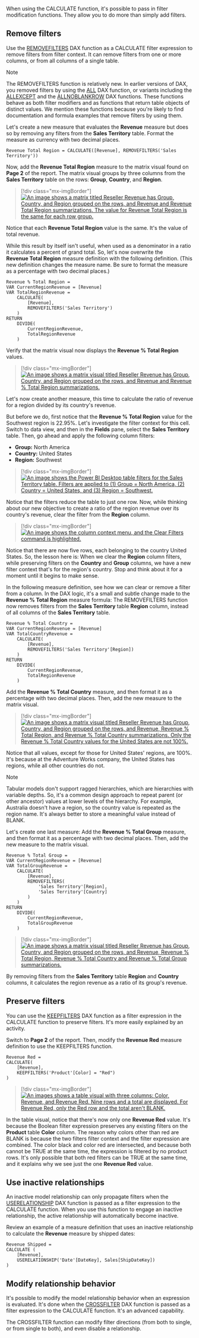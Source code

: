 When using the CALCULATE function, it's possible to pass in filter modification functions. They allow you to do more than simply add filters.

## Remove filters

Use the [REMOVEFILTERS](https://docs.microsoft.com/dax/removefilters-function-dax/?azure-portal=true) DAX function as a CALCULATE filter expression to remove filters from filter context. It can remove filters from one or more columns, or from all columns of a single table.

> [!NOTE]
> The REMOVEFILTERS function is relatively new. In earlier versions of DAX, you removed filters by using the [ALL](https://docs.microsoft.com/dax/all-function-dax/?azure-portal=true) DAX function, or variants including the [ALLEXCEPT](https://docs.microsoft.com/dax/allexcept-function-dax/?azure-portal=true) and the [ALLNOBLANKROW](https://docs.microsoft.com/dax/allnoblankrow-function-dax/?azure-portal=true) DAX functions. These functions behave as both filter modifiers and as functions that return table objects of distinct values. We mention these functions because you're likely to find documentation and formula examples that remove filters by using them.

Let's create a new measure that evaluates the **Revenue** measure but does so by removing any filters from the **Sales Territory** table. Format the measure as currency with two decimal places.

```dax
Revenue Total Region = CALCULATE([Revenue], REMOVEFILTERS('Sales Territory'))
```

Now, add the **Revenue Total Region** measure to the matrix visual found on **Page 2** of the report. The matrix visual groups by three columns from the **Sales Territory** table on the rows: **Group**, **Country**, and **Region**.

> [!div class="mx-imgBorder"]
> [![An image shows a matrix titled Reseller Revenue has Group, Country, and Region grouped on the rows, and Revenue and Revenue Total Region summarizations. The value for Revenue Total Region is the same for each row group.](../media/dax-matrix-sales-territory-revenue-1-ss.png)](../media/dax-matrix-sales-territory-revenue-1-ss.png#lightbox)

Notice that each **Revenue Total Region** value is the same. It's the value of total revenue.

While this result by itself isn't useful, when used as a denominator in a ratio it calculates a percent of grand total. So, let's now overwrite the **Revenue Total Region** measure definition with the following definition. (This new definition changes the measure name. Be sure to format the measure as a percentage with two decimal places.)

```dax
Revenue % Total Region =
VAR CurrentRegionRevenue = [Revenue]
VAR TotalRegionRevenue =
	CALCULATE(
		[Revenue],
		REMOVEFILTERS('Sales Territory')
	)
RETURN
	DIVIDE(
		CurrentRegionRevenue,
		TotalRegionRevenue
	)
```

Verify that the matrix visual now displays the **Revenue % Total Region** values.

> [!div class="mx-imgBorder"]
> [![An image shows a matrix visual titled Reseller Revenue has Group, Country, and Region grouped on the rows, and Revenue and Revenue % Total Region summarizations.](../media/dax-matrix-sales-territory-revenue-2-ss.png)](../media/dax-matrix-sales-territory-revenue-2-ss.png#lightbox)

Let's now create another measure, this time to calculate the ratio of revenue for a region divided by its country's revenue.

But before we do, first notice that the **Revenue % Total Region** value for the Southwest region is 22.95%. Let's investigate the filter context for this cell. Switch to data view, and then in the **Fields** pane, select the **Sales Territory** table. Then, go ahead and apply the following column filters:

- **Group:** North America
- **Country:** United States
- **Region:** Southwest

> [!div class="mx-imgBorder"]
> [![An image shows the Power BI Desktop table filters for the Sales Territory table. Filters are applied to (1) Group = North America, (2) Country = United States, and (3) Region = Southwest.](../media/dax-table-sales-territory-column-filters-ssm.png)](../media/dax-table-sales-territory-column-filters-ssm.png#lightbox)

Notice that the filters reduce the table to just one row. Now, while thinking about our new objective to create a ratio of the region revenue over its country's revenue, clear the filter from the **Region** column.

> [!div class="mx-imgBorder"]
> [![An image shows the column context menu, and the Clear Filters command is highlighted.](../media/dax-sales-territory-table-column-filters-clear-ssm.png)](../media/dax-sales-territory-table-column-filters-clear-ssm.png#lightbox)

Notice that there are now five rows, each belonging to the country United States. So, the lesson here is: When we clear the **Region** column filters, while preserving filters on the **Country** and **Group** columns, we have a new filter context that's for the region's country. Stop and think about it for a moment until it begins to make sense.

In the following measure definition, see how we can clear or remove a filter from a column. In the DAX logic, it's a small and subtle change made to the **Revenue % Total Region** measure formula: The REMOVEFILTERS function now removes filters from the **Sales Territory** table **Region** column, instead of all columns of the **Sales Territory** table.

```dax
Revenue % Total Country =
VAR CurrentRegionRevenue = [Revenue]
VAR TotalCountryRevenue =
	CALCULATE(
		[Revenue],
		REMOVEFILTERS('Sales Territory'[Region])
	)
RETURN
	DIVIDE(
		CurrentRegionRevenue,
		TotalRegionRevenue
	)
```

Add the **Revenue % Total Country** measure, and then format it as a percentage with two decimal places. Then, add the new measure to the matrix visual.

> [!div class="mx-imgBorder"]
> [![An image shows a matrix visual titled Reseller Revenue has Group, Country, and Region grouped on the rows, and Revenue, Revenue % Total Region, and Revenue % Total Country summarizations. Only the Revenue % Total Country values for the United States are not 100%.](../media/dax-matrix-sales-territory-revenue-3-ssm.png)](../media/dax-matrix-sales-territory-revenue-3-ssm.png#lightbox)

Notice that all values, except for those for United States' regions, are 100%. It's because at the Adventure Works company, the United States has regions, while all other countries do not.

> [!NOTE]
> Tabular models don't support ragged hierarchies, which are hierarchies with variable depths. So, it's a common design approach to repeat parent (or other ancestor) values at lower levels of the hierarchy. For example, Australia doesn't have a region, so the country value is repeated as the region name. It's always better to store a meaningful value instead of BLANK.

Let's create one last measure: Add the **Revenue % Total Group** measure, and then format it as a percentage with two decimal places. Then, add the new measure to the matrix visual.

```dax
Revenue % Total Group =
VAR CurrentRegionRevenue = [Revenue]
VAR TotalGroupRevenue =
	CALCULATE(
		[Revenue],
		REMOVEFILTERS(
			'Sales Territory'[Region],
			'Sales Territory'[Country]
		)
	)
RETURN
	DIVIDE(
		CurrentRegionRevenue,
		TotalGroupRevenue
	)
```

> [!div class="mx-imgBorder"]
> [![An image shows a matrix visual titled Reseller Revenue has Group, Country, and Region grouped on the rows, and Revenue, Revenue % Total Region, Revenue % Total Country and Revenue % Total Group summarizations.](../media/dax-matrix-sales-territory-revenue-4-ss.png)](../media/dax-matrix-sales-territory-revenue-4-ss.png#lightbox)

By removing filters from the **Sales Territory** table **Region** and **Country** columns, it calculates the region revenue as a ratio of its group's revenue.

## Preserve filters

You can use the [KEEPFILTERS](https://docs.microsoft.com/dax/keepfilters-function-dax/?azure-portal=true) DAX function as a filter expression in the CALCULATE function to preserve filters. It's more easily explained by an activity.

Switch to **Page 2** of the report. Then, modify the **Revenue Red** measure definition to use the KEEPFILTERS function.

```dax
Revenue Red =
CALCULATE(
	[Revenue],
	KEEPFILTERS('Product'[Color] = "Red")
)
```

> [!div class="mx-imgBorder"]
> [![An images shows a table visual with three columns: Color, Revenue, and Revenue Red. Nine rows and a total are displayed. For Revenue Red, only the Red row and the total aren't BLANK.](../media/dax-table-color-revenue-red-keep-filters-ss.png)](../media/dax-table-color-revenue-red-keep-filters-ss.png#lightbox)

In the table visual, notice that there's now only one **Revenue Red** value. It's because the Boolean filter expression preserves any existing filters on the **Product** table **Color** column. The reason why colors other than red are BLANK is because the two filters filter context and the filter expression are combined. The color black and color red are intersected, and because both cannot be TRUE at the same time, the expression is filtered by no product rows. It's only possible that both red filters can be TRUE at the same time, and it explains why we see just the one **Revenue Red** value.

## Use inactive relationships

An inactive model relationship can only propagate filters when the [USERELATIONSHIP](https://docs.microsoft.com/dax/userelationship-function-dax/?azure-portal=true) DAX function is passed as a filter expression to the CALCULATE function. When you use this function to engage an inactive relationship, the active relationship will automatically become inactive.

Review an example of a measure definition that uses an inactive relationship to calculate the **Revenue** measure by shipped dates:

```dax
Revenue Shipped =
CALCULATE (
	[Revenue],
	USERELATIONSHIP('Date'[DateKey], Sales[ShipDateKey])
)
```

## Modify relationship behavior

It's possible to modify the model relationship behavior when an expression is evaluated. It's done when the [CROSSFILTER](https://docs.microsoft.com/dax/crossfilter-function-dax/?azure-portal=true) DAX function is passed as a filter expression to the CALCULATE function. It's an advanced capability.

The CROSSFILTER function can modify filter directions (from both to single, or from single to both), and even disable a relationship.
